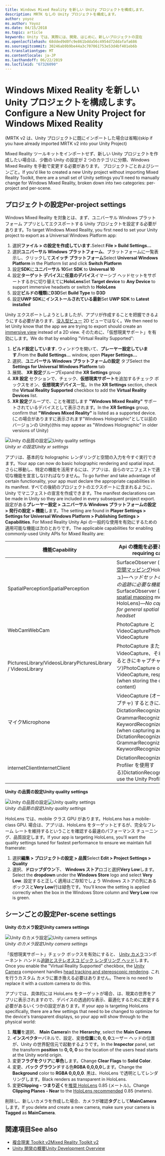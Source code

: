 ```yaml
---
title: Windows Mixed Reality を新しい Unity プロジェクトを構成します。
description: MRTK なしの Unity プロジェクトを構成します。
author: yoyoz
ms.author: Yoyoz
ms.date: 04/15/2018
ms.topic: article
keywords: Unity では、実際には、開発、はじめに、新しいプロジェクトの混在
ms.openlocfilehash: 68dded9d0fc9e861bdda56c4954d72ddafafa686
ms.sourcegitcommit: 30246ab9b9be44a3c707061753e53d4bf401eb6b
ms.translationtype: MT
ms.contentlocale: ja-JP
ms.lasthandoff: 06/22/2019
ms.locfileid: "67326090"
---
```

# <a name="configure-a-new-unity-project-for-windows-mixed-reality"></a><span data-ttu-id="41102-104">Windows Mixed Reality を新しい Unity プロジェクトを構成します。</span><span class="sxs-lookup"><span data-stu-id="41102-104">Configure a New Unity Project for Windows Mixed Reality</span></span> 

<span data-ttu-id="41102-105">(MRTK v2 は、Unity プロジェクトに既にインポートした場合は省略)</span><span class="sxs-lookup"><span data-stu-id="41102-105">(skip if you have already imported MRTK v2 into your Unity Project)</span></span>

<span data-ttu-id="41102-106">Mixed Reality ツールキットをインポートせず、新しい Unity プロジェクトを作成したい場合は、少数の Unity の設定が 2 つのカテゴリに分類、Windows Mixed Reality を手動で変更する必要があります。 プロジェクトごとおよびシーンごと。</span><span class="sxs-lookup"><span data-stu-id="41102-106">If you'd like to created a new Unity project without importing Mixed Reality Toolkit, there are a small set of Unity settings you'll need to manually change for Windows Mixed Reality, broken down into two categories: per-project and per-scene.</span></span>

## <a name="per-project-settings"></a><span data-ttu-id="41102-107">プロジェクトの設定</span><span class="sxs-lookup"><span data-stu-id="41102-107">Per-project settings</span></span>

<span data-ttu-id="41102-108">Windows Mixed Reality を対象とは、まず、ユニバーサル Windows プラットフォーム アプリとしてエクスポートする Unity プロジェクトを設定する必要があります。</span><span class="sxs-lookup"><span data-stu-id="41102-108">To target Windows Mixed Reality, you first need to set your Unity project to export as a Universal Windows Platform app:</span></span> 
1. <span data-ttu-id="41102-109">選択**ファイル > の設定を作成しています.**</span><span class="sxs-lookup"><span data-stu-id="41102-109">Select **File > Build Settings...**</span></span>
2. <span data-ttu-id="41102-110">選択**ユニバーサル Windows プラットフォーム**、プラットフォームに一覧表示し、クリックして**スイッチ プラットフォーム**</span><span class="sxs-lookup"><span data-stu-id="41102-110">Select **Universal Windows Platform** in the Platform list and click **Switch Platform**</span></span>
3. <span data-ttu-id="41102-111">設定**SDK**に**ユニバーサル 10**</span><span class="sxs-lookup"><span data-stu-id="41102-111">Set **SDK** to **Universal 10**</span></span>
4. <span data-ttu-id="41102-112">設定**ターゲット デバイス**に**任意のデバイス**イマーシブ ヘッドセットをサポートするかに切り替えてに**HoloLens**</span><span class="sxs-lookup"><span data-stu-id="41102-112">Set **Target device** to **Any Device** to support immersive headsets or switch to **HoloLens**</span></span>
5. <span data-ttu-id="41102-113">設定**ビルドの種類**に**D3D**</span><span class="sxs-lookup"><span data-stu-id="41102-113">Set **Build Type** to **D3D**</span></span>
6. <span data-ttu-id="41102-114">設定**UWP SDK**に**インストールされている最新**</span><span class="sxs-lookup"><span data-stu-id="41102-114">Set **UWP SDK** to **Latest installed**</span></span>

<span data-ttu-id="41102-115">Unity エクスポートしようとしましたが、アプリが作成することを把握できるようにする必要があります、[没入型ビュー](app-views.md) 2D ビューではなく。</span><span class="sxs-lookup"><span data-stu-id="41102-115">We then need to let Unity know that the app we are trying to export should create an [immersive view](app-views.md) instead of a 2D view.</span></span> <span data-ttu-id="41102-116">そのために、「仮想現実サポート」を有効にします。</span><span class="sxs-lookup"><span data-stu-id="41102-116">We do that by enabling "Virtual Reality Supported":</span></span>
1. <span data-ttu-id="41102-117">**ビルド設定しています.** ウィンドウを開いて、**プレーヤー設定しています.**</span><span class="sxs-lookup"><span data-stu-id="41102-117">From the **Build Settings...** window, open **Player Settings...**</span></span>
2. <span data-ttu-id="41102-118">選択、**ユニバーサル Windows プラットフォームの設定** タブ</span><span class="sxs-lookup"><span data-stu-id="41102-118">Select the **Settings for Universal Windows Platform** tab</span></span>
3. <span data-ttu-id="41102-119">展開、 **XR 設定**グループ</span><span class="sxs-lookup"><span data-stu-id="41102-119">Expand the **XR Settings** group</span></span>
4. <span data-ttu-id="41102-120">**XR 設定** セクションで、チェック、**仮想現実サポート**を追加するチェック ボックスをオン、**仮想現実デバイス**一覧。</span><span class="sxs-lookup"><span data-stu-id="41102-120">In the **XR Settings** section, check the **Virtual Reality Supported** checkbox to add the **Virtual Reality Devices** list.</span></span>
5. <span data-ttu-id="41102-121">**XR 設定**グループで、ことを確認します **"Windows Mixed Reality"** サポートされているデバイスとして表示されます。</span><span class="sxs-lookup"><span data-stu-id="41102-121">In the **XR Settings** group, confirm that **"Windows Mixed Reality"** is listed as a supported device.</span></span> <span data-ttu-id="41102-122">(この場合がありますに表示されます"Windows Holographic"として以前のバージョンの Unity)</span><span class="sxs-lookup"><span data-stu-id="41102-122">(this may appear as "Windows Holographic" in older versions of Unity)</span></span>

<span data-ttu-id="41102-123">![Unity の品質の設定](images/getting-started-unity-quality-settings.jpg)</span><span class="sxs-lookup"><span data-stu-id="41102-123">![Unity quality settings](images/getting-started-unity-quality-settings.jpg)</span></span><br>
<span data-ttu-id="41102-124">*Unity xr の設定*</span><span class="sxs-lookup"><span data-stu-id="41102-124">*Unity xr settings*</span></span>

<span data-ttu-id="41102-125">アプリは、基本的な holographic レンダリングと空間の入力を今すぐ実行できます。</span><span class="sxs-lookup"><span data-stu-id="41102-125">Your app can now do basic holographic rendering and spatial input.</span></span> <span data-ttu-id="41102-126">さらに移動し、特定の機能を活用するには、アプリは、自らのマニフェストで適切な機能を宣言しなければなりません。</span><span class="sxs-lookup"><span data-stu-id="41102-126">To go further and take advantage of certain functionality, your app must declare the appropriate capabilities in its manifest.</span></span> <span data-ttu-id="41102-127">すべての後続のプロジェクトのエクスポートに含まれるように、Unity でマニフェストの宣言を作成できます。</span><span class="sxs-lookup"><span data-stu-id="41102-127">The manifest declarations can be made in Unity so they are included in every subsequent project export.</span></span> <span data-ttu-id="41102-128">設定がある**プレーヤー設定 > ユニバーサル Windows プラットフォームの設定 > 発行の設定 > 機能**します。</span><span class="sxs-lookup"><span data-stu-id="41102-128">The setting are found in **Player Settings > Settings for Universal Windows Platform > Publishing Settings > Capabilities**.</span></span> <span data-ttu-id="41102-129">For Mixed Reality Unity Api の一般的な使用を有効にするための適用可能な機能は次のとおりです。</span><span class="sxs-lookup"><span data-stu-id="41102-129">The applicable capabilities for enabling commonly-used Unity APIs for Mixed Reality are:</span></span>

|  <span data-ttu-id="41102-130">機能</span><span class="sxs-lookup"><span data-stu-id="41102-130">Capability</span></span>  |  <span data-ttu-id="41102-131">Api の機能を必要とします。</span><span class="sxs-lookup"><span data-stu-id="41102-131">APIs requiring capability</span></span> | 
|----------|----------|
|  <span data-ttu-id="41102-132">SpatialPerception</span><span class="sxs-lookup"><span data-stu-id="41102-132">SpatialPerception</span></span>  |  <span data-ttu-id="41102-133">SurfaceObserver (へのアクセスを[空間マッピング](spatial-mapping.md)HoloLens でメッシュ)&mdash;*ヘッドセットの一般的な空間の追跡に必要な機能もありません*</span><span class="sxs-lookup"><span data-stu-id="41102-133">SurfaceObserver (access to [spatial mapping](spatial-mapping.md) meshes on HoloLens)&mdash;*No capability needed for general spatial tracking of the headset*</span></span> | 
|  <span data-ttu-id="41102-134">WebCam</span><span class="sxs-lookup"><span data-stu-id="41102-134">WebCam</span></span>  |  <span data-ttu-id="41102-135">PhotoCapture と VideoCapture</span><span class="sxs-lookup"><span data-stu-id="41102-135">PhotoCapture and VideoCapture</span></span> | 
|  <span data-ttu-id="41102-136">PicturesLibrary/VideosLibrary</span><span class="sxs-lookup"><span data-stu-id="41102-136">PicturesLibrary / VideosLibrary</span></span>  |  <span data-ttu-id="41102-137">PhotoCapture または VideoCapture、それぞれ (格納するときにキャプチャしたコンテンツ)</span><span class="sxs-lookup"><span data-stu-id="41102-137">PhotoCapture or VideoCapture, respectively (when storing the captured content)</span></span> | 
|  <span data-ttu-id="41102-138">マイク</span><span class="sxs-lookup"><span data-stu-id="41102-138">Microphone</span></span>  |  <span data-ttu-id="41102-139">VideoCapture (オーディオをキャプチャ) するときに、DictationRecognizer、GrammarRecognizer、および KeywordRecognizer</span><span class="sxs-lookup"><span data-stu-id="41102-139">VideoCapture (when capturing audio), DictationRecognizer, GrammarRecognizer, and KeywordRecognizer</span></span> | 
|  <span data-ttu-id="41102-140">internetClient</span><span class="sxs-lookup"><span data-stu-id="41102-140">InternetClient</span></span>  |  <span data-ttu-id="41102-141">DictationRecognizer (および Unity Profiler を使用する)</span><span class="sxs-lookup"><span data-stu-id="41102-141">DictationRecognizer (and to use the Unity Profiler)</span></span> | 

<span data-ttu-id="41102-142">**Unity の品質の設定**</span><span class="sxs-lookup"><span data-stu-id="41102-142">**Unity quality settings**</span></span>

<span data-ttu-id="41102-143">![Unity の品質の設定](images/getting-started-unity-quality-settings.jpg)</span><span class="sxs-lookup"><span data-stu-id="41102-143">![Unity quality settings](images/getting-started-unity-quality-settings.jpg)</span></span><br>
<span data-ttu-id="41102-144">*Unity の品質の設定*</span><span class="sxs-lookup"><span data-stu-id="41102-144">*Unity quality settings*</span></span>

<span data-ttu-id="41102-145">HoloLens では、mobile クラス GPU があります。</span><span class="sxs-lookup"><span data-stu-id="41102-145">HoloLens has a mobile-class GPU.</span></span> <span data-ttu-id="41102-146">場合は、アプリは、HoloLens をターゲットとするが、完全なフレーム レートを維持するということを確認する最速のパフォーマンス チューニング、品質設定します。</span><span class="sxs-lookup"><span data-stu-id="41102-146">If your app is targeting HoloLens, you'll want the quality settings tuned for fastest performance to ensure we maintain full framerate:</span></span>
1. <span data-ttu-id="41102-147">選択**編集 > プロジェクトの設定 > 品質**</span><span class="sxs-lookup"><span data-stu-id="41102-147">Select **Edit > Project Settings > Quality**</span></span>
2. <span data-ttu-id="41102-148">選択、**ドロップダウン**下、 **Windows ストア**ロゴと選択**Very Low**します。</span><span class="sxs-lookup"><span data-stu-id="41102-148">Select the **dropdown** under the **Windows Store** logo and select **Very Low**.</span></span> <span data-ttu-id="41102-149">設定すると正しく適用はご存知でしょう Windows ストアの列にあるボックスと**Very Low**行は緑色です。</span><span class="sxs-lookup"><span data-stu-id="41102-149">You'll know the setting is applied correctly when the box in the Windows Store column and **Very Low** row is green.</span></span>

## <a name="per-scene-settings"></a><span data-ttu-id="41102-150">シーンごとの設定</span><span class="sxs-lookup"><span data-stu-id="41102-150">Per-scene settings</span></span>

<span data-ttu-id="41102-151">**Unity のカメラ設定**</span><span class="sxs-lookup"><span data-stu-id="41102-151">**Unity camera settings**</span></span>

<span data-ttu-id="41102-152">![Unity のカメラ設定](images/Unitycamerasettings.png)</span><span class="sxs-lookup"><span data-stu-id="41102-152">![Unity camera settings](images/Unitycamerasettings.png)</span></span><br>
<span data-ttu-id="41102-153">*Unity のカメラ設定*</span><span class="sxs-lookup"><span data-stu-id="41102-153">*Unity camera settings*</span></span>

<span data-ttu-id="41102-154">「仮想現実サポート」チェック ボックスを有効にすると、 [Unity カメラ](camera-in-unity.md)コンポーネント ハンドル[追跡とステレオスコ ピック レンダリング ヘッド](rendering.md)します。</span><span class="sxs-lookup"><span data-stu-id="41102-154">Once you enable the "Virtual Reality Supported" checkbox, the [Unity Camera](camera-in-unity.md) component handles [head tracking and stereoscopic rendering](rendering.md).</span></span> <span data-ttu-id="41102-155">これを行うカスタム カメラに置き換える必要はありません。</span><span class="sxs-lookup"><span data-stu-id="41102-155">There is no need to replace it with a custom camera to do this.</span></span>

<span data-ttu-id="41102-156">アプリでは、具体的には HoloLens をターゲットが場合、は、現実の世界をアプリに表示されますので、デバイスの透過的な表示、最適化するために変更する必要があるいくつかの設定があります。</span><span class="sxs-lookup"><span data-stu-id="41102-156">If your app is targeting HoloLens specifically, there are a few settings that need to be changed to optimize for the device's transparent displays, so your app will show through to the physical world:</span></span>
1. <span data-ttu-id="41102-157">**階層**を選択、 **Main Camera**</span><span class="sxs-lookup"><span data-stu-id="41102-157">In the **Hierarchy**, select the **Main Camera**</span></span>
2. <span data-ttu-id="41102-158">**インスペクター**パネルで、設定、変換**位置**に**0, 0, 0**ユーザー ヘッドの位置が、Unity の世界配信元で起動するようです。</span><span class="sxs-lookup"><span data-stu-id="41102-158">In the **Inspector** panel, set the transform **position** to **0, 0, 0** so the location of the users head starts at the Unity world origin.</span></span>
3. <span data-ttu-id="41102-159">変更**フラグをクリア**に**単色**します。</span><span class="sxs-lookup"><span data-stu-id="41102-159">Change **Clear Flags** to **Solid Color**.</span></span>
4. <span data-ttu-id="41102-160">変更、**バック グラウンド**する色**RGBA 0,0,0,0**します。</span><span class="sxs-lookup"><span data-stu-id="41102-160">Change the **Background** color to **RGBA 0,0,0,0**.</span></span> <span data-ttu-id="41102-161">黒は、HoloLens で透明としてレンダリングします。</span><span class="sxs-lookup"><span data-stu-id="41102-161">Black renders as transparent in HoloLens.</span></span>
5. <span data-ttu-id="41102-162">変更**Clipping - つまり近く**を[推奨 HoloLens](camera-in-unity.md#clip-planes) 0.85 (メートル)。</span><span class="sxs-lookup"><span data-stu-id="41102-162">Change **Clipping Planes - Near** to the [HoloLens recommended](camera-in-unity.md#clip-planes) 0.85 (meters).</span></span>

<span data-ttu-id="41102-163">削除し、新しいカメラを作成した場合、カメラが確認**タグ**として**MainCamera**します。</span><span class="sxs-lookup"><span data-stu-id="41102-163">If you delete and create a new camera, make sure your camera is **Tagged** as **MainCamera**.</span></span>


## <a name="see-also"></a><span data-ttu-id="41102-164">関連項目</span><span class="sxs-lookup"><span data-stu-id="41102-164">See also</span></span>
* [<span data-ttu-id="41102-165">複合現実 Toolkit v2</span><span class="sxs-lookup"><span data-stu-id="41102-165">Mixed Reality Toolkit v2</span></span>](mrtk-getting-started.md)
* [<span data-ttu-id="41102-166">Unity 開発の概要</span><span class="sxs-lookup"><span data-stu-id="41102-166">Unity Development Overview</span></span>](unity-development-overview.md)
